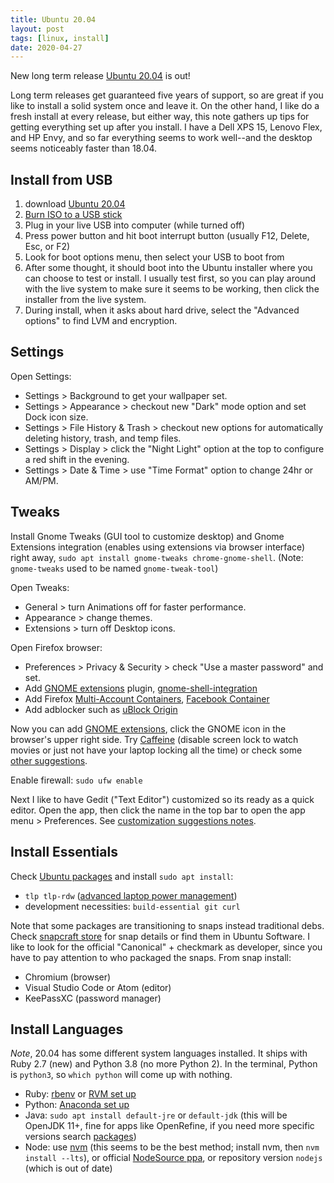 ```yaml
---
title: Ubuntu 20.04
layout: post
tags: [linux, install]
date: 2020-04-27
---
```


New long term release [Ubuntu 20.04](https://ubuntu.com/download/desktop) is out!

Long term releases get guaranteed five years of support, so are great if you like to install a solid system once and leave it.
On the other hand, I like do a fresh install at every release, but either way, this note gathers up tips for getting everything set up after you install. 
I have a Dell XPS 15, Lenovo Flex, and HP Envy, and so far everything seems to work well--and the desktop seems noticeably faster than 18.04.

## Install from USB

1. download [Ubuntu 20.04](https://ubuntu.com/download/desktop) 
2. [Burn ISO to a USB stick](https://evanwill.github.io/_drafts/notes/burn-iso.html)
3. Plug in your live USB into computer (while turned off)
4. Press power button and hit boot interrupt button (usually F12, Delete, Esc, or F2)
5. Look for boot options menu, then select your USB to boot from
6. After some thought, it should boot into the Ubuntu installer where you can choose to test or install. I usually test first, so you can play around with the live system to make sure it seems to be working, then click the installer from the live system.
7. During install, when it asks about hard drive, select the "Advanced options" to find LVM and encryption. 

## Settings

Open Settings:

- Settings > Background to get your wallpaper set.
- Settings > Appearance > checkout new "Dark" mode option and set Dock icon size.
- Settings > File History & Trash > checkout new options for automatically deleting history, trash, and temp files.
- Settings > Display > click the "Night Light" option at the top to configure a red shift in the evening.
- Settings > Date & Time > use "Time Format" option to change 24hr or AM/PM.

## Tweaks

Install Gnome Tweaks (GUI tool to customize desktop) and Gnome Extensions integration (enables using extensions via browser interface) right away, `sudo apt install gnome-tweaks chrome-gnome-shell`.
(Note: `gnome-tweaks` used to be named `gnome-tweak-tool`)

Open Tweaks:

- General > turn Animations off for faster performance.
- Appearance > change themes.
- Extensions > turn off Desktop icons.

Open Firefox browser:

- Preferences > Privacy & Security > check "Use a master password" and set.
- Add [GNOME extensions](https://extensions.gnome.org/) plugin, [gnome-shell-integration](https://addons.mozilla.org/en/firefox/addon/gnome-shell-integration/)
- Add Firefox [Multi-Account Containers](https://addons.mozilla.org/en-US/firefox/addon/multi-account-containers/?src=search), [Facebook Container](https://addons.mozilla.org/en-US/firefox/addon/facebook-container/)
- Add adblocker such as [uBlock Origin](https://addons.mozilla.org/en-US/firefox/addon/ublock-origin/?src=search)

Now you can add [GNOME extensions](https://extensions.gnome.org/), click the GNOME icon in the browser's upper right side.
Try [Caffeine](https://extensions.gnome.org/extension/517/caffeine/) (disable screen lock to watch movies or just not have your laptop locking all the time) or check some [other suggestions](https://evanwill.github.io/_drafts/notes/ubuntu-gnome.html#get-extensions).

Enable firewall: `sudo ufw enable`

Next I like to have Gedit ("Text Editor") customized so its ready as a quick editor. 
Open the app, then click the name in the top bar to open the app menu > Preferences.
See [customization suggestions notes](https://evanwill.github.io/_drafts/notes/gedit-editor.html).

## Install Essentials

Check [Ubuntu packages](https://packages.ubuntu.com/) and install `sudo apt install`:

- `tlp tlp-rdw` ([advanced laptop power management](https://linrunner.de/en/tlp/docs/tlp-linux-advanced-power-management.html))
- development necessities: `build-essential git curl`

Note that some packages are transitioning to snaps instead traditional debs.
Check [snapcraft store](https://snapcraft.io/store) for snap details or find them in Ubuntu Software. 
I like to look for the official "Canonical" + checkmark as developer, since you have to pay attention to who packaged the snaps.
From snap install: 

- Chromium (browser)
- Visual Studio Code or Atom (editor)
- KeePassXC (password manager)

## Install Languages

*Note*, 20.04 has some different system languages installed.
It ships with Ruby 2.7 (new) and Python 3.8 (no more Python 2).
In the terminal, Python is `python3`, so `which python` will come up with nothing.

- Ruby: [rbenv](https://evanwill.github.io/_drafts/notes/ruby-rbenv.html) or [RVM set up](https://evanwill.github.io/_drafts/notes/ruby-notes.html)
- Python: [Anaconda set up](https://evanwill.github.io/_drafts/notes/dual-python-notebook.html)
- Java: `sudo apt install default-jre` or `default-jdk` (this will be OpenJDK 11+, fine for apps like OpenRefine, if you need more specific versions search [packages](https://packages.ubuntu.com/search?keywords=jdk&searchon=names&suite=bionic&section=all))
- Node: use [nvm](https://github.com/creationix/nvm) (this seems to be the best method; install nvm, then `nvm install --lts`), or official [NodeSource ppa](https://github.com/nodesource/distributions/blob/master/README.md), or repository version `nodejs` (which is out of date)
